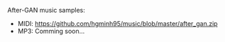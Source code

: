After-GAN music samples: 

- MIDI: https://github.com/hgminh95/music/blob/master/after_gan.zip
- MP3: Comming soon...
